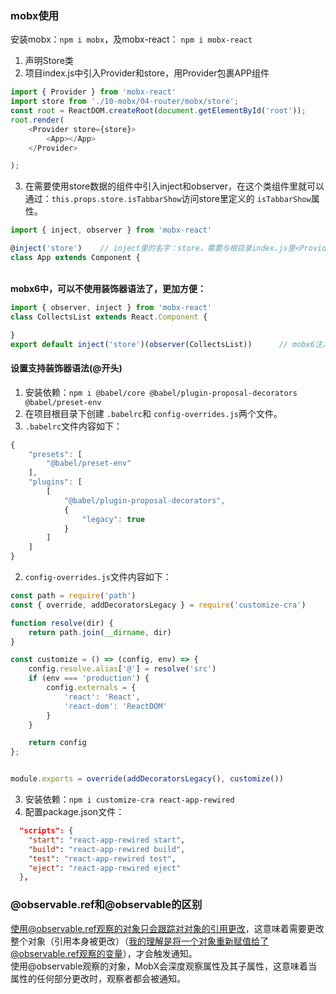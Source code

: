 ### mobx使用
安装mobx：`npm i mobx`，及mobx-react： `npm i mobx-react`

1.  声明Store类 
2.  项目index.js中引入Provider和store，用Provider包裹APP组件 
```javascript
import { Provider } from 'mobx-react'
import store from './10-mobx/04-router/mobx/store';
const root = ReactDOM.createRoot(document.getElementById('root'));
root.render(
    <Provider store={store}>
        <App></App>
    </Provider>

);
```

3.  在需要使用store数据的组件中引入inject和observer，在这个类组件里就可以通过：`this.props.store.isTabbarShow`访问store里定义的 `isTabbarShow`属性。 
```javascript
import { inject, observer } from 'mobx-react'

@inject('store')    // inject里的名字：store，需要与根目录index.js里<Provider store={store}>的store名字一致。
class App extends Component {
```
<br />**mobx6中，可以不使用装饰器语法了，更加方便：** 
```javascript
import { observer, inject } from 'mobx-react'
class CollectsList extends React.Component {

}
export default inject('store')(observer(CollectsList))		// mobx6注入store的语法
```
#### 设置支持装饰器语法(@开头)

1.  安装依赖：`npm i @babel/core @babel/plugin-proposal-decorators @babel/preset-env` 
2.  在项目根目录下创建 `.babelrc`和 `config-overrides.js`两个文件。 
   1.  `.babelrc`文件内容如下： 
```javascript
{
    "presets": [
        "@babel/preset-env"
    ],
    "plugins": [
        [
            "@babel/plugin-proposal-decorators",
            {
                "legacy": true
            }
        ]
    ]
}
```

   2.  `config-overrides.js`文件内容如下： 
```javascript
const path = require('path')
const { override, addDecoratorsLegacy } = require('customize-cra')

function resolve(dir) {
    return path.join(__dirname, dir)
}

const customize = () => (config, env) => {
    config.resolve.alias['@'] = resolve('src')
    if (env === 'production') {
        config.externals = {
            'react': 'React',
            'react-dom': 'ReactDOM'
        }
    }

    return config
};


module.exports = override(addDecoratorsLegacy(), customize())
```

3.  安装依赖：`npm i customize-cra react-app-rewired` 
4.  配置package.json文件： 
```json
  "scripts": {
    "start": "react-app-rewired start",
    "build": "react-app-rewired build",
    "test": "react-app-rewired test",
    "eject": "react-app-rewired eject"
  },
```
 
### @observable.ref和@observable的区别
使用@observable.ref观察的对象只会跟踪对对象的引用更改，这意味着需要更改整个对象（引用本身被更改）（我的理解是将一个对象重新赋值给了@observable.ref观察的变量），才会触发通知。<br />使用@observable观察的对象，MobX会深度观察属性及其子属性，这意味着当属性的任何部分更改时，观察者都会被通知。
